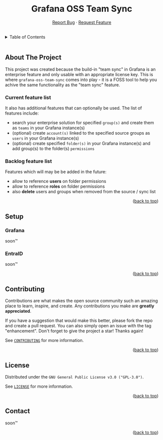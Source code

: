 <div id="top"></div>

<!-- PROJECT LOGO -->
<br />
<div align="center">
  <!--
  <a href="https://github.com/skuethe/grafana-oss-team-sync">
    <img src="images/logo.png" alt="Logo" width="80" height="80">
  </a>
  -->
  <h1 align="center"><strong>Grafana OSS Team Sync</strong></h1>
  <p align="center">
    <a href="https://github.com/skuethe/grafana-oss-team-sync/issues">Report Bug</a>
    ·
    <a href="https://github.com/skuethe/grafana-oss-team-sync/issues">Request Feature</a>
    <br/>
    <br/>

<!-- PROJECT SHIELDS -->
<!--
*** declarations on the bottom of this document
[![Contributors][contributors-shield]][contributors-url]
[![Forks][forks-shield]][forks-url]
[![Stargazers][stars-shield]][stars-url]
[![Issues][issues-shield]][issues-url]
[![MIT License][license-shield]][license-url]
-->

  </p>
</div>

<!-- TABLE OF CONTENTS -->
<details>
  <summary>Table of Contents</summary>
  &nbsp;
  <ul>
    <li><a href="#about-the-project">About The Project</a></li>
    <li><a href="#setup">Setup</a></li>
      <ul>
        <li><a href="#grafana">Grafana</a></li>
        <li><a href="#entraid">EntraID</a></li>
      </ul>
    <li><a href="#contributing">Contributing</a></li>
    <li><a href="#license">License</a></li>
    <li><a href="#contact">Contact</a></li>
  </ul>
</details>
<br/>



<!-- ABOUT THE PROJECT -->
## About The Project

This project was created because the build-in "team sync" in Grafana is an enterprise feature and only usable with an appropriate license key. This is where `grafana-oss-team-sync` comes into play - it is a FOSS tool to help you achive the same functionality as the "team sync" feature.  

### Current feature list

It also has additional features that can optionally be used. The list of features include:  

- search your enterprise solution for specified `group(s)` and create them as `teams` in your Grafana instance(s)
- (optional) create `account(s)` linked to the specified source groups as `users` in your Grafana instance(s)
- (optional) create specified `folder(s)` in your Grafana instance(s) and add group(s) to the folder(s) `permissions`

### Backlog feature list

Features which will may be be added in the future:

- allow to reference **users** on folder permissions
- allow to reference **roles** on folder permissions
- also **delete** users and groups when removed from the source / sync list

<p align="right">(<a href="#top">back to top</a>)</p>


<!-- Setup -->
## Setup

### Grafana

soon™

### EntraID

soon™

<p align="right">(<a href="#top">back to top</a>)</p>


<!-- CONTRIBUTING -->
## Contributing

Contributions are what makes the open source community such an amazing place to learn, inspire, and create. Any contributions you make are **greatly appreciated**.

If you have a suggestion that would make this better, please fork the repo and create a pull request. You can also simply open an issue with the tag "enhancement".
Don't forget to give the project a star! Thanks again!

See [`CONTRIBUTING`](CONTRIBUTING.md) for more information.


<p align="right">(<a href="#top">back to top</a>)</p>



<!-- LICENSE -->
## License

Distributed under the `GNU General Public License v3.0 ("GPL-3.0")`.

See [`LICENSE`](LICENSE.md) for more information.

<p align="right">(<a href="#top">back to top</a>)</p>



<!-- CONTACT -->
## Contact

soon™

<p align="right">(<a href="#top">back to top</a>)</p>


<!-- MARKDOWN LINKS & IMAGES -->
<!-- https://www.markdownguide.org/basic-syntax/#reference-style-links -->
